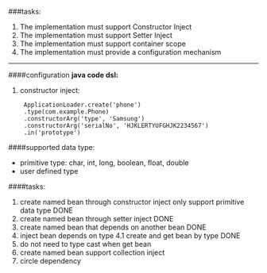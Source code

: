 ###tasks:
1. The implementation must support Constructor Inject
2. The implementation must support Setter Inject
3. The implementation must support container scope
4. The implementation must provide a configuration mechanism

---
####configuration
**java code dsl:**

1. constructor inject:

		ApplicationLoader.create('phone')
		.type(com.example.Phone)
		.constructorArg('type', 'Samsung')
		.constructorArg('serialNo', 'HJKLERTYUFGHJK2234567')
		.in('prototype')

####supported data type:
+ primitive type: char, int, long, boolean, float,  double
+ user defined type



####tasks:
1. create named bean through constructor inject only support primitive data type DONE
2. create named bean through setter inject DONE
3. create named bean that depends on another bean DONE
4. inject bean depends on type
    4.1 create and get bean by type DONE
5. do not need to type cast when get bean
6. create named bean support collection inject
7. circle dependency